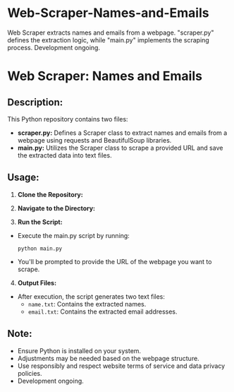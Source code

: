 # Web-Scraper-Names-and-Emails
Web Scraper extracts names and emails from a webpage. "scraper.py" defines the extraction logic, while "main.py" implements the scraping process. Development ongoing.

# Web Scraper: Names and Emails

## Description:

This Python repository contains two files:

- **scraper.py:** Defines a Scraper class to extract names and emails from a webpage using requests and BeautifulSoup libraries.
- **main.py:** Utilizes the Scraper class to scrape a provided URL and save the extracted data into text files.

## Usage:

1. **Clone the Repository:**

2. **Navigate to the Directory:**

3. **Run the Script:**
- Execute the main.py script by running:
  ```
  python main.py
  ```
- You'll be prompted to provide the URL of the webpage you want to scrape.

4. **Output Files:**
- After execution, the script generates two text files:
  - `name.txt`: Contains the extracted names.
  - `email.txt`: Contains the extracted email addresses.

## Note:
- Ensure Python is installed on your system.
- Adjustments may be needed based on the webpage structure.
- Use responsibly and respect website terms of service and data privacy policies.
- Development ongoing.
